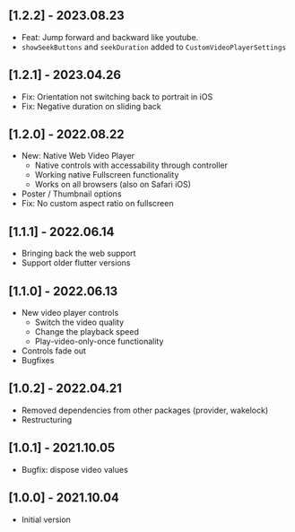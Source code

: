 ## [1.2.2] - 2023.08.23

- Feat: Jump forward and backward like youtube.
- ```showSeekButtons``` and ```seekDuration``` added to ```CustomVideoPlayerSettings```

## [1.2.1] - 2023.04.26

- Fix: Orientation not switching back to portrait in iOS
- Fix: Negative duration on sliding back

## [1.2.0] - 2022.08.22

- New: Native Web Video Player
  - Native controls with accessability through controller
  - Working native Fullscreen functionality
  - Works on all browsers (also on Safari iOS)
- Poster / Thumbnail options
- Fix: No custom aspect ratio on fullscreen

## [1.1.1] - 2022.06.14

- Bringing back the web support
- Support older flutter versions

## [1.1.0] - 2022.06.13

- New video player controls
  - Switch the video quality
  - Change the playback speed
  - Play-video-only-once functionality
- Controls fade out
- Bugfixes

## [1.0.2] - 2022.04.21

- Removed dependencies from other packages (provider, wakelock)
- Restructuring

## [1.0.1] - 2021.10.05

- Bugfix: dispose video values

## [1.0.0] - 2021.10.04

- Initial version
